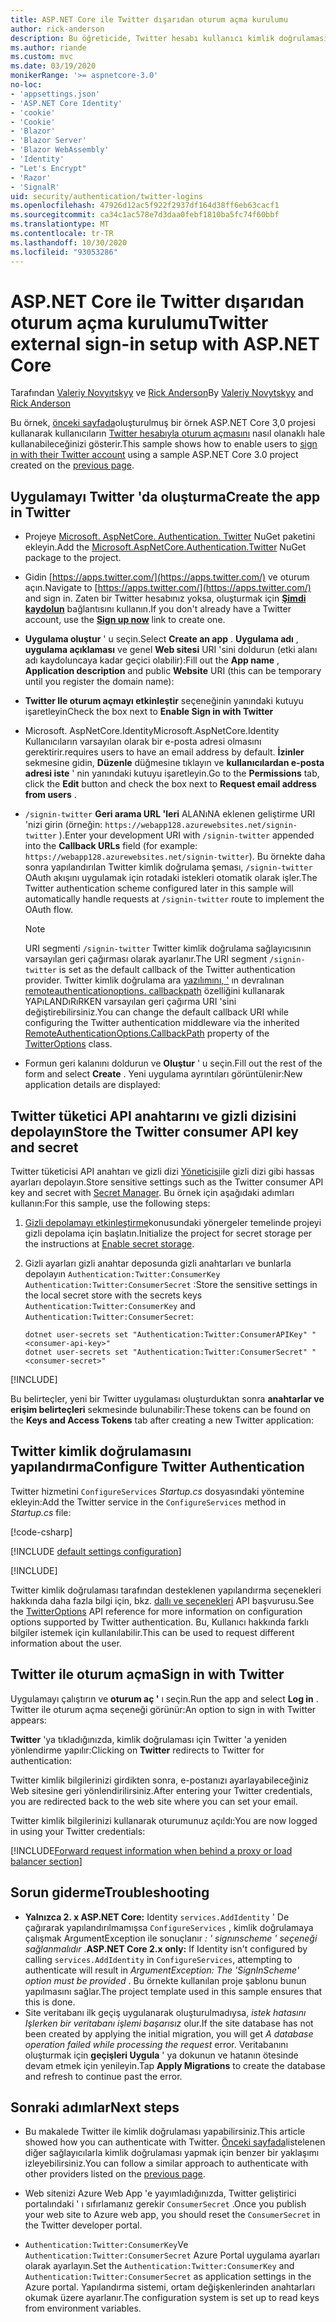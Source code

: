 ```yaml
---
title: ASP.NET Core ile Twitter dışarıdan oturum açma kurulumu
author: rick-anderson
description: Bu öğreticide, Twitter hesabı kullanıcı kimlik doğrulamasının mevcut bir ASP.NET Core uygulamasına tümleştirilmesi gösterilmektedir.
ms.author: riande
ms.custom: mvc
ms.date: 03/19/2020
monikerRange: '>= aspnetcore-3.0'
no-loc:
- 'appsettings.json'
- 'ASP.NET Core Identity'
- 'cookie'
- 'Cookie'
- 'Blazor'
- 'Blazor Server'
- 'Blazor WebAssembly'
- 'Identity'
- "Let's Encrypt"
- 'Razor'
- 'SignalR'
uid: security/authentication/twitter-logins
ms.openlocfilehash: 47926d12ac5f922f2937df164d38ff6eb63cacf1
ms.sourcegitcommit: ca34c1ac578e7d3daa0febf1810ba5fc74f60bbf
ms.translationtype: MT
ms.contentlocale: tr-TR
ms.lasthandoff: 10/30/2020
ms.locfileid: "93053286"
---
```

# <a name="twitter-external-sign-in-setup-with-aspnet-core"></a><span data-ttu-id="04500-103">ASP.NET Core ile Twitter dışarıdan oturum açma kurulumu</span><span class="sxs-lookup"><span data-stu-id="04500-103">Twitter external sign-in setup with ASP.NET Core</span></span>

<span data-ttu-id="04500-104">Tarafından [Valeriy Novyıtskyy](https://github.com/01binary) ve [Rick Anderson](https://twitter.com/RickAndMSFT)</span><span class="sxs-lookup"><span data-stu-id="04500-104">By [Valeriy Novytskyy](https://github.com/01binary) and [Rick Anderson](https://twitter.com/RickAndMSFT)</span></span>

<span data-ttu-id="04500-105">Bu örnek, [önceki sayfada](xref:security/authentication/social/index)oluşturulmuş bir örnek ASP.NET Core 3,0 projesi kullanarak kullanıcıların [Twitter hesabıyla oturum açmasını](https://dev.twitter.com/web/sign-in/desktop-browser) nasıl olanaklı hale kullanabileceğinizi gösterir.</span><span class="sxs-lookup"><span data-stu-id="04500-105">This sample shows how to enable users to [sign in with their Twitter account](https://dev.twitter.com/web/sign-in/desktop-browser) using a sample ASP.NET Core 3.0 project created on the [previous page](xref:security/authentication/social/index).</span></span>

## <a name="create-the-app-in-twitter"></a><span data-ttu-id="04500-106">Uygulamayı Twitter 'da oluşturma</span><span class="sxs-lookup"><span data-stu-id="04500-106">Create the app in Twitter</span></span>

* <span data-ttu-id="04500-107">Projeye [Microsoft. AspNetCore. Authentication. Twitter](https://www.nuget.org/packages/Microsoft.AspNetCore.Authentication.Twitter/3.0.0) NuGet paketini ekleyin.</span><span class="sxs-lookup"><span data-stu-id="04500-107">Add the [Microsoft.AspNetCore.Authentication.Twitter](https://www.nuget.org/packages/Microsoft.AspNetCore.Authentication.Twitter/3.0.0) NuGet package to the project.</span></span>

* <span data-ttu-id="04500-108">Gidin [https://apps.twitter.com/](https://apps.twitter.com/) ve oturum açın.</span><span class="sxs-lookup"><span data-stu-id="04500-108">Navigate to [https://apps.twitter.com/](https://apps.twitter.com/) and sign in.</span></span> <span data-ttu-id="04500-109">Zaten bir Twitter hesabınız yoksa, oluşturmak için **[Şimdi kaydolun](https://twitter.com/signup)** bağlantısını kullanın.</span><span class="sxs-lookup"><span data-stu-id="04500-109">If you don't already have a Twitter account, use the **[Sign up now](https://twitter.com/signup)** link to create one.</span></span>

* <span data-ttu-id="04500-110">**Uygulama oluştur** ' u seçin.</span><span class="sxs-lookup"><span data-stu-id="04500-110">Select **Create an app** .</span></span> <span data-ttu-id="04500-111">**Uygulama adı** , **uygulama açıklaması** ve genel **Web sitesi** URI 'sini doldurun (etki alanı adı kaydoluncaya kadar geçici olabilir):</span><span class="sxs-lookup"><span data-stu-id="04500-111">Fill out the **App name** , **Application description** and public **Website** URI (this can be temporary until you register the domain name):</span></span>

* <span data-ttu-id="04500-112">**Twitter Ile oturum açmayı etkinleştir** seçeneğinin yanındaki kutuyu işaretleyin</span><span class="sxs-lookup"><span data-stu-id="04500-112">Check the box next to **Enable Sign in with Twitter**</span></span>

* <span data-ttu-id="04500-113">Microsoft. AspNetCore.Identity</span><span class="sxs-lookup"><span data-stu-id="04500-113">Microsoft.AspNetCore.Identity</span></span> <span data-ttu-id="04500-114">Kullanıcıların varsayılan olarak bir e-posta adresi olmasını gerektirir.</span><span class="sxs-lookup"><span data-stu-id="04500-114">requires users to have an email address by default.</span></span> <span data-ttu-id="04500-115">**İzinler** sekmesine gidin, **Düzenle** düğmesine tıklayın ve **kullanıcılardan e-posta adresi iste** ' nin yanındaki kutuyu işaretleyin.</span><span class="sxs-lookup"><span data-stu-id="04500-115">Go to the **Permissions** tab, click the **Edit** button and check the box next to **Request email address from users** .</span></span>

* <span data-ttu-id="04500-116">`/signin-twitter` **Geri arama URL 'leri** ALANıNA eklenen geliştirme URI 'nizi girin (örneğin: `https://webapp128.azurewebsites.net/signin-twitter` ).</span><span class="sxs-lookup"><span data-stu-id="04500-116">Enter your development URI with `/signin-twitter` appended into the **Callback URLs** field (for example: `https://webapp128.azurewebsites.net/signin-twitter`).</span></span> <span data-ttu-id="04500-117">Bu örnekte daha sonra yapılandırılan Twitter kimlik doğrulama şeması, `/signin-twitter` OAuth akışını uygulamak için rotadaki istekleri otomatik olarak işler.</span><span class="sxs-lookup"><span data-stu-id="04500-117">The Twitter authentication scheme configured later in this sample will automatically handle requests at `/signin-twitter` route to implement the OAuth flow.</span></span>

  > [!NOTE]
  > <span data-ttu-id="04500-118">URI segmenti `/signin-twitter` Twitter kimlik doğrulama sağlayıcısının varsayılan geri çağırması olarak ayarlanır.</span><span class="sxs-lookup"><span data-stu-id="04500-118">The URI segment `/signin-twitter` is set as the default callback of the Twitter authentication provider.</span></span> <span data-ttu-id="04500-119">Twitter kimlik doğrulama ara [yazılımını, '](/dotnet/api/microsoft.aspnetcore.authentication.twitter.twitteroptions) ın devralınan [remoteauthenticationoptions. callbackpath](/dotnet/api/microsoft.aspnetcore.authentication.remoteauthenticationoptions.callbackpath) özelliğini kullanarak YAPıLANDıRıRKEN varsayılan geri çağırma URI 'sini değiştirebilirsiniz.</span><span class="sxs-lookup"><span data-stu-id="04500-119">You can change the default callback URI while configuring the Twitter authentication middleware via the inherited [RemoteAuthenticationOptions.CallbackPath](/dotnet/api/microsoft.aspnetcore.authentication.remoteauthenticationoptions.callbackpath) property of the [TwitterOptions](/dotnet/api/microsoft.aspnetcore.authentication.twitter.twitteroptions) class.</span></span>

* <span data-ttu-id="04500-120">Formun geri kalanını doldurun ve **Oluştur** ' u seçin.</span><span class="sxs-lookup"><span data-stu-id="04500-120">Fill out the rest of the form and select **Create** .</span></span> <span data-ttu-id="04500-121">Yeni uygulama ayrıntıları görüntülenir:</span><span class="sxs-lookup"><span data-stu-id="04500-121">New application details are displayed:</span></span>

## <a name="store-the-twitter-consumer-api-key-and-secret"></a><span data-ttu-id="04500-122">Twitter tüketici API anahtarını ve gizli dizisini depolayın</span><span class="sxs-lookup"><span data-stu-id="04500-122">Store the Twitter consumer API key and secret</span></span>

<span data-ttu-id="04500-123">Twitter tüketicisi API anahtarı ve gizli dizi [Yöneticisi](xref:security/app-secrets)ile gizli dizi gibi hassas ayarları depolayın.</span><span class="sxs-lookup"><span data-stu-id="04500-123">Store sensitive settings such as the Twitter consumer API key and secret with [Secret Manager](xref:security/app-secrets).</span></span> <span data-ttu-id="04500-124">Bu örnek için aşağıdaki adımları kullanın:</span><span class="sxs-lookup"><span data-stu-id="04500-124">For this sample, use the following steps:</span></span>

1. <span data-ttu-id="04500-125">[Gizli depolamayı etkinleştirme](xref:security/app-secrets#enable-secret-storage)konusundaki yönergeler temelinde projeyi gizli depolama için başlatın.</span><span class="sxs-lookup"><span data-stu-id="04500-125">Initialize the project for secret storage per the instructions at [Enable secret storage](xref:security/app-secrets#enable-secret-storage).</span></span>
1. <span data-ttu-id="04500-126">Gizli ayarları gizli anahtar deposunda gizli anahtarları ve bunlarla depolayın `Authentication:Twitter:ConsumerKey` `Authentication:Twitter:ConsumerSecret` :</span><span class="sxs-lookup"><span data-stu-id="04500-126">Store the sensitive settings in the local secret store with the secrets keys `Authentication:Twitter:ConsumerKey` and `Authentication:Twitter:ConsumerSecret`:</span></span>

    ```dotnetcli
    dotnet user-secrets set "Authentication:Twitter:ConsumerAPIKey" "<consumer-api-key>"
    dotnet user-secrets set "Authentication:Twitter:ConsumerSecret" "<consumer-secret>"
    ```

[!INCLUDE[](~/includes/environmentVarableColon.md)]

<span data-ttu-id="04500-127">Bu belirteçler, yeni bir Twitter uygulaması oluşturduktan sonra **anahtarlar ve erişim belirteçleri** sekmesinde bulunabilir:</span><span class="sxs-lookup"><span data-stu-id="04500-127">These tokens can be found on the **Keys and Access Tokens** tab after creating a new Twitter application:</span></span>

## <a name="configure-twitter-authentication"></a><span data-ttu-id="04500-128">Twitter kimlik doğrulamasını yapılandırma</span><span class="sxs-lookup"><span data-stu-id="04500-128">Configure Twitter Authentication</span></span>

<span data-ttu-id="04500-129">Twitter hizmetini `ConfigureServices` *Startup.cs* dosyasındaki yöntemine ekleyin:</span><span class="sxs-lookup"><span data-stu-id="04500-129">Add the Twitter service in the `ConfigureServices` method in *Startup.cs* file:</span></span>

[!code-csharp[](~/security/authentication/social/social-code/3.x/StartupTwitter3x.cs?name=snippet&highlight=10-15)]

[!INCLUDE [default settings configuration](includes/default-settings.md)]

[!INCLUDE[](includes/chain-auth-providers.md)]

<span data-ttu-id="04500-130">Twitter kimlik doğrulaması tarafından desteklenen yapılandırma seçenekleri hakkında daha fazla bilgi için, bkz. [dallı ve seçenekleri](/dotnet/api/microsoft.aspnetcore.builder.twitteroptions) API başvurusu.</span><span class="sxs-lookup"><span data-stu-id="04500-130">See the [TwitterOptions](/dotnet/api/microsoft.aspnetcore.builder.twitteroptions) API reference for more information on configuration options supported by Twitter authentication.</span></span> <span data-ttu-id="04500-131">Bu, Kullanıcı hakkında farklı bilgiler istemek için kullanılabilir.</span><span class="sxs-lookup"><span data-stu-id="04500-131">This can be used to request different information about the user.</span></span>

## <a name="sign-in-with-twitter"></a><span data-ttu-id="04500-132">Twitter ile oturum açma</span><span class="sxs-lookup"><span data-stu-id="04500-132">Sign in with Twitter</span></span>

<span data-ttu-id="04500-133">Uygulamayı çalıştırın ve **oturum aç '** ı seçin.</span><span class="sxs-lookup"><span data-stu-id="04500-133">Run the app and select **Log in** .</span></span> <span data-ttu-id="04500-134">Twitter ile oturum açma seçeneği görünür:</span><span class="sxs-lookup"><span data-stu-id="04500-134">An option to sign in with Twitter appears:</span></span>

<span data-ttu-id="04500-135">**Twitter** 'ya tıkladığınızda, kimlik doğrulaması için Twitter 'a yeniden yönlendirme yapılır:</span><span class="sxs-lookup"><span data-stu-id="04500-135">Clicking on **Twitter** redirects to Twitter for authentication:</span></span>

<span data-ttu-id="04500-136">Twitter kimlik bilgilerinizi girdikten sonra, e-postanızı ayarlayabileceğiniz Web sitesine geri yönlendirilirsiniz.</span><span class="sxs-lookup"><span data-stu-id="04500-136">After entering your Twitter credentials, you are redirected back to the web site where you can set your email.</span></span>

<span data-ttu-id="04500-137">Twitter kimlik bilgilerinizi kullanarak oturumunuz açıldı:</span><span class="sxs-lookup"><span data-stu-id="04500-137">You are now logged in using your Twitter credentials:</span></span>

[!INCLUDE[Forward request information when behind a proxy or load balancer section](includes/forwarded-headers-middleware.md)]

<!-- 
### React to cancel Authorize External sign-in
Twitter doesn't support AccessDeniedPath
Rather in the twitter setup, you can provide an External sign-in homepage. The external sign-in homepage doesn't support localhost. Tested with https://cors3.azurewebsites.net/ and that works.
-->

## <a name="troubleshooting"></a><span data-ttu-id="04500-138">Sorun giderme</span><span class="sxs-lookup"><span data-stu-id="04500-138">Troubleshooting</span></span>

* <span data-ttu-id="04500-139">**Yalnızca 2. x ASP.NET Core:** Identity `services.AddIdentity` ' De çağırarak yapılandırılmamışsa `ConfigureServices` , kimlik doğrulamaya çalışmak ArgumentException ile sonuçlanır *: ' signınscheme ' seçeneği sağlanmalıdır* .</span><span class="sxs-lookup"><span data-stu-id="04500-139">**ASP.NET Core 2.x only:** If Identity isn't configured by calling `services.AddIdentity` in `ConfigureServices`, attempting to authenticate will result in *ArgumentException: The 'SignInScheme' option must be provided* .</span></span> <span data-ttu-id="04500-140">Bu örnekte kullanılan proje şablonu bunun yapılmasını sağlar.</span><span class="sxs-lookup"><span data-stu-id="04500-140">The project template used in this sample ensures that this is done.</span></span>
* <span data-ttu-id="04500-141">Site veritabanı ilk geçiş uygulanarak oluşturulmadıysa, *istek hatasını Işlerken bir veritabanı işlemi başarısız* olur.</span><span class="sxs-lookup"><span data-stu-id="04500-141">If the site database has not been created by applying the initial migration, you will get *A database operation failed while processing the request* error.</span></span> <span data-ttu-id="04500-142">Veritabanını oluşturmak için **geçişleri Uygula** ' ya dokunun ve hatanın ötesinde devam etmek için yenileyin.</span><span class="sxs-lookup"><span data-stu-id="04500-142">Tap **Apply Migrations** to create the database and refresh to continue past the error.</span></span>

## <a name="next-steps"></a><span data-ttu-id="04500-143">Sonraki adımlar</span><span class="sxs-lookup"><span data-stu-id="04500-143">Next steps</span></span>

* <span data-ttu-id="04500-144">Bu makalede Twitter ile kimlik doğrulaması yapabilirsiniz.</span><span class="sxs-lookup"><span data-stu-id="04500-144">This article showed how you can authenticate with Twitter.</span></span> <span data-ttu-id="04500-145">[Önceki sayfada](xref:security/authentication/social/index)listelenen diğer sağlayıcılarla kimlik doğrulaması yapmak için benzer bir yaklaşımı izleyebilirsiniz.</span><span class="sxs-lookup"><span data-stu-id="04500-145">You can follow a similar approach to authenticate with other providers listed on the [previous page](xref:security/authentication/social/index).</span></span>

* <span data-ttu-id="04500-146">Web sitenizi Azure Web App 'e yayımladığınızda, Twitter geliştirici portalındaki ' ı sıfırlamanız gerekir `ConsumerSecret` .</span><span class="sxs-lookup"><span data-stu-id="04500-146">Once you publish your web site to Azure web app, you should reset the `ConsumerSecret` in the Twitter developer portal.</span></span>

* <span data-ttu-id="04500-147">`Authentication:Twitter:ConsumerKey`Ve `Authentication:Twitter:ConsumerSecret` Azure Portal uygulama ayarları olarak ayarlayın.</span><span class="sxs-lookup"><span data-stu-id="04500-147">Set the `Authentication:Twitter:ConsumerKey` and `Authentication:Twitter:ConsumerSecret` as application settings in the Azure portal.</span></span> <span data-ttu-id="04500-148">Yapılandırma sistemi, ortam değişkenlerinden anahtarları okumak üzere ayarlanır.</span><span class="sxs-lookup"><span data-stu-id="04500-148">The configuration system is set up to read keys from environment variables.</span></span>
